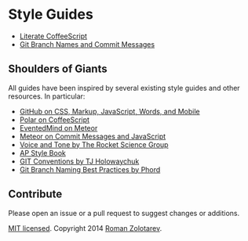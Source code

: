 # Style Guides

- [Literate CoffeeScript](blob/master/javascript/litcoffee.md)
- [Git Branch Names and Commit Messages](blob/master/javascript/litcoffee.md)

## Shoulders of Giants

All guides have been inspired by several existing style guides and other resources.
In particular:

- [GitHub on CSS, Markup, JavaScript, Words, and Mobile](https://github.com/styleguide/)
- [Polar on CoffeeScript](https://github.com/polarmobile/coffeescript-style-guide)
- [EventedMind on Meteor](https://github.com/eventedmind/em)
- [Meteor on Commit Messages and JavaScript](https://github.com/meteor/meteor/wiki/Meteor-Style-Guide)
- [Voice and Tone by The Rocket Science Group](http://voiceandtone.com/)
- [AP Style Book](http://www.apstylebook.com/)
- [GIT Conventions by TJ Holowaychuk](https://medium.com/code-adventures/a940ee20862d)
- [Git Branch Naming Best Practices by Phord](http://stackoverflow.com/a/6065944/314392)

## Contribute

Please open an issue or a pull request to suggest changes or additions.

[MIT licensed](https://github.com/romanzolotarev/styleguides/blob/master/LICENSE.md).
Copyright 2014 [Roman Zolotarev](http://romanzolotarev.com).